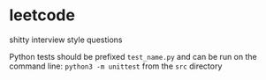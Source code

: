# leetcode
shitty interview style questions

Python tests should be prefixed `test_name.py` and can be run on the command line: `python3 -m unittest` from the `src` directory